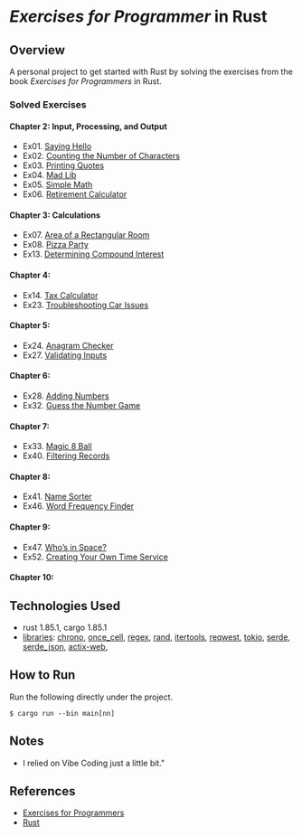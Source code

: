 # *Exercises for Programmer* in Rust

## Overview
A personal project to get started with Rust by solving the exercises from the book *Exercises for Programmers* in Rust.

### Solved Exercises
#### Chapter 2: Input, Processing, and Output
- Ex01. [Saying Hello](src/bin/main01.rs)
- Ex02. [Counting the Number of Characters](src/bin/main02.rs)
- Ex03. [Printing Quotes](src/bin/main03.rs)
- Ex04. [Mad Lib](src/bin/main04.rs)
- Ex05. [Simple Math](src/bin/main05.rs)
- Ex06. [Retirement Calculator](src/bin/main06.rs)
#### Chapter 3: Calculations
- Ex07. [Area of a Rectangular Room](src/bin/main07.rs)
- Ex08. [Pizza Party](src/bin/main08.rs)
- Ex13. [Determining Compound Interest](src/bin/main13.rs)
#### Chapter 4:
- Ex14. [Tax Calculator](src/bin/main14.rs)
- Ex23. [Troubleshooting Car Issues](src/bin/main23.rs)
#### Chapter 5:
- Ex24. [Anagram Checker](src/bin/main24.rs)
- Ex27. [Validating Inputs](src/bin/main27.rs)
#### Chapter 6:
- Ex28. [Adding Numbers](src/bin/main28.rs)
- Ex32. [Guess the Number Game](src/bin/main32.rs)
#### Chapter 7:
- Ex33. [Magic 8 Ball](src/bin/main33.rs)
- Ex40. [Filtering Records](src/bin/main40.rs)
#### Chapter 8:
- Ex41. [Name Sorter](src/bin/main41.rs)
- Ex46. [Word Frequency Finder](src/bin/main46.rs)
#### Chapter 9:
- Ex47. [Who’s in Space?](src/bin/main47.rs)
- Ex52. [Creating Your Own Time Service](src/bin/main52.rs)
#### Chapter 10:

## Technologies Used

- rust 1.85.1, cargo 1.85.1
- [libraries](Cargo.toml): [chrono](https://docs.rs/chrono/latest/chrono/), [once_cell](https://docs.rs/once_cell/latest/once_cell/), [regex](https://docs.rs/regex/latest/regex/),
 [rand](https://rand/docs.rs/latest/rand/),
 [itertools](https://docs.rs/itertools/latest/itertools/),
 [reqwest](https://docs.rs/reqwest/latest/reqwest/),
 [tokio](https://docs.rs/tokio/latest/tokio/), 
 [serde](https://docs.rs/serde/latest/serde/), 
 [serde_json](https://docs.rs/serde_json/latest/serde_json/), 
 [actix-web](https://docs.rs/actix-web/latest/actix-web/),

## How to Run
Run the following directly under the project.
```
$ cargo run --bin main[nn]
```

## Notes
- I relied on Vibe Coding just a little bit."

## References
- [Exercises for Programmers](https://www.oreilly.com/library/view/exercises-for-programmers/9781680501513/)
- [Rust](https://www.rust-lang.org/)
